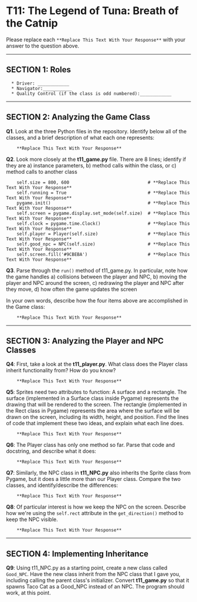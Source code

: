# T11: The Legend of Tuna: Breath of the Catnip

Please replace each `**Replace This Text With Your Response**` with your answer to the question above.

___
## SECTION 1: Roles

```
  * Driver: ____________
  * Navigator:___________
  * Quality Control (if the class is odd numbered):____________
```
___

## SECTION 2: Analyzing the Game Class

**Q1**. Look at the three Python files in the repository. Identify below all of the classes, and a brief description of
    what each one represents:

```
    **Replace This Text With Your Response**
```

**Q2**. Look more closely at the **t11_game.py** file. There are 8 lines; identify if they are 
    a) instance parameters, 
    b) method calls within the class, or 
    c) method calls to another class

```
    self.size = 800, 600                              # **Replace This Text With Your Response**
    self.running = True                               # **Replace This Text With Your Response**
    pygame.init()                                     # **Replace This Text With Your Response**
    self.screen = pygame.display.set_mode(self.size)  # **Replace This Text With Your Response**
    self.clock = pygame.time.Clock()                  # **Replace This Text With Your Response**
    self.player = Player(self.size)                   # **Replace This Text With Your Response**
    self.good_npc = NPC(self.size)                    # **Replace This Text With Your Response**
    self.screen.fill('#9CBEBA')                       # **Replace This Text With Your Response**
```

**Q3**. Parse through the `run()` method of t11_game.py. In particular, note how the game handles 
    a) collisions between the player and NPC,
    b) moving the player and NPC around the screen, 
    c) redrawing the player and NPC after they move,
    d) how often the game updates the screen

In your own words, describe how the four items above are accomplished in the Game class:

```
    **Replace This Text With Your Response**
```

---

## SECTION 3: Analyzing the Player and NPC Classes

**Q4**: First, take a look at the **t11_player.py**. What class does the Player class inherit functionality from? 
    How do you know?

```
    **Replace This Text With Your Response**
```

**Q5**:  Sprites need two attributes to function: A surface and a rectangle. The surface (implemented in a Surface 
    class inside Pygame) represents the drawing that will be rendered to the screen. The rectangle (implemented in the 
    Rect class in Pygame) represents the area where the surface will be drawn on the screen, including its width, 
    height, and position. Find the lines of code that implement these two ideas, and explain what each line does. 

```
    **Replace This Text With Your Response**
```

**Q6**: The Player class has only one method so far. Parse that code and docstring, and describe what it does:

```
    **Replace This Text With Your Response**
```

**Q7**: Similarly, the NPC class in **t11_NPC.py** also inherits the Sprite class from Pygame, but it does a little more 
    than our Player class. Compare the two classes, and identify/describe the differences:

```
    **Replace This Text With Your Response**
```

**Q8**: Of particular interest is how we keep the NPC on the screen. Describe how we're using 
    the `self.rect` attribute in the `get_direction()` method to keep the NPC visible.  

```
    **Replace This Text With Your Response**
```

---

## SECTION 4: Implementing Inheritance

**Q9**: Using t11_NPC.py as a starting point, create a new class called `Good_NPC`. Have the new class inherit from 
    the NPC class that I gave you, including calling the parent class's initializer. Convert **t11_game.py** so that it 
    spawns Taco Cat as a Good_NPC instead of an NPC. The program should work, at this point. 